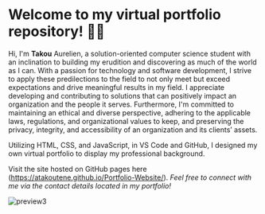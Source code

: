 # Welcome to my virtual portfolio repository! 👋🏾

Hi, I'm **Takou** Aurelien, a solution-oriented computer science student with an inclination to building my erudition and discovering as much of the world as I can. With a passion for technology and software development, I strive to apply these predilections to the field to not only meet but exceed expectations and drive meaningful results in my field. I appreciate developing and contributing to solutions that can positively impact an organization and the people it serves. Furthermore, I'm committed to maintaining an ethical and diverse perspective, adhering to the applicable laws, regulations, and organizational values to keep, and preserving the privacy, integrity, and accessibility of an organization and its clients’ assets.

Utilizing HTML, CSS, and JavaScript, in VS Code and GitHub, I designed my own virtual portfolio to display my professional background.

Visit the site hosted on GitHub pages here (https://atakoutene.github.io/Portfolio-Website/). 
*Feel free to connect with me via the contact details located in my portfolio!*

![preview3](https://github.com/atakoutene/Portfolio-Website/assets/75928803/4ac3743b-d4ae-44ee-a058-81de266b6672)

